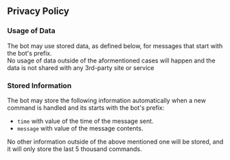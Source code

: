 ## Privacy Policy

### Usage of Data

The bot may use stored data, as defined below, for messages that start with the bot's prefix.  
No usage of data outside of the aformentioned cases will happen and the data is not shared with any 3rd-party site or service

### Stored Information

The bot may store the following information automatically when a new command is handled and its starts with the bot's prefix:

- `time` with value of the time of the message sent.
- `message` with value of the message contents.

No other information outside of the above mentioned one will be stored, and it will only store the last 5 thousand commands.
